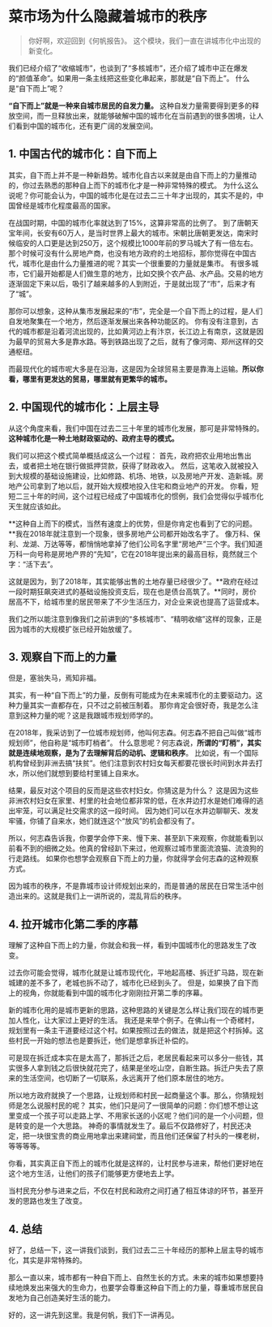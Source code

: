 # 菜市场为什么隐藏着城市的秩序

>你好啊，欢迎回到《何帆报告》。
这个模块，我们一直在讲城市化中出现的新变化。

我们已经介绍了“收缩城市”，也谈到了“多核城市”，还介绍了城市中正在爆发的“颜值革命”。如果用一条主线把这些变化串起来，那就是“自下而上”。
什么是“自下而上”呢？

**“自下而上”就是一种来自城市居民的自发力量。** 这种自发力量需要得到更多的释放空间，而一旦释放出来，就能够破解中国的城市化在当前遇到的很多困境，让人们看到中国的城市化，还有更广阔的发展空间。

## 1. 中国古代的城市化：自下而上

其实，自下而上并不是一种新趋势。城市化自古以来就是由自下而上的力量推动的，你过去熟悉的那种自上而下的城市化才是一种非常特殊的模式。
为什么这么说呢？你可能会认为，中国的城市化是在过去二三十年才出现的，其实不是的，中国曾经是城市化程度最高的国家。

在战国时期，中国的城市化率就达到了15%，这算非常高的比例了。
到了唐朝天宝年间，长安有60万人，是当时世界上最大的城市。宋朝比唐朝更发达，南宋时候临安的人口更是达到250万，这个规模比1000年前的罗马城大了有一倍左右。
那个时候可没有什么房地产商，也没有地方政府的土地招标，那你觉得在中国古代，城市化是由什么力量推进的呢？其实一个很重要的力量就是集市。
有很多城市，它们最开始都是人们做生意的地方，比如交换个农产品、水产品。交易的地方逐渐固定下来以后，吸引了越来越多的人到附近，于是就出现了“市”，后来才有了“城”。

那你可以想象，这种从集市发展起来的“市”，完全是一个自下而上的过程，是人们自发地聚集在一个地方，然后逐渐发展出来各种功能区的。
你有没有注意到，古代的城市都是沿着河流出现的，比如黄河边上有汴京，长江边上有南京，这就是因为最早的贸易大多是靠水路。等到铁路出现了之后，就有了像河南、郑州这样的交通枢纽。

而最现代化的城市呢大多是在沿海，这是因为全球贸易主要是靠海上运输。**所以你看，哪里有更发达的贸易，哪里就有更繁华的城市。**

## 2. 中国现代的城市化：上层主导

从这个角度来看，我们中国在过去二三十年里的城市化发展，那可是非常特殊的。**这种城市化是一种土地财政驱动的、政府主导的模式。**

我们可以把这个模式简单概括成这么一个过程：
首先，政府把农业用地出售出去，或者把土地在银行做抵押贷款，获得了财政收入。
然后，这笔收入就被投入到大规模的基础设施建设，比如修路、机场、地铁，以及房地产开发、造新城。房地产公司拿到了地以后，就开始大规模地投入住宅和商业地产的开发。
你看，短短二三十年的时间，这个过程已经成了中国城市化的惯例，我们会觉得似乎城市化天生就应该如此。

**这种自上而下的模式，当然有速度上的优势，但是你肯定也看到了它的问题。**我在2018年就注意到一个现象，很多房地产公司都开始改名字了。
像万科、保利、龙湖、万达等等，都悄悄地拿掉了他们公司名字里“房地产”三个字。我们知道万科一向号称是房地产界的“先知”，它在2018年提出来的最高目标，竟然就三个字：“活下去”。

这就是因为，到了2018年，其实能够出售的土地存量已经很少了。**政府在经过一段时期狂飙突进式的基础设施投资支后，现在也是债台高筑了。**同时，房价居高不下，给城市里的居民带来了不少生活压力，对企业来说也提高了运营成本。

我们之所以能注意到像我们之前讲到的“多核城市”、“精明收缩”这样的现象，正是因为城市的大规模扩张已经开始放缓了。

## 3. 观察自下而上的力量

但是，塞翁失马，焉知非福。

其实，有一种“自下而上”的力量，反倒有可能成为在未来城市化的主要驱动力。这种力量其实一直都存在，只不过之前被压制着。
那你肯定会很好奇，我是怎么注意到这种力量的呢？这是我跟城市规划师学的。

在2018年，我采访到了一位城市规划师，他叫何志森。何志森不把自己叫做“城市规划师”，他自称是“城市盯梢者”。
什么意思呢？何志森说，**所谓的“盯梢”，其实就是连续地观察，是为了去理解背后的动机、逻辑和秩序**。
比如说，有一个国际机构曾经到非洲去搞“扶贫”。他们注意到农村妇女每天都要花很长时间到水井去打水，所以他们就想到要给村里铺上自来水。

结果，最反对这个项目的反而是这些农村妇女。你猜这是为什么？
这是因为这些非洲农村妇女在家里、村里的社会地位都非常的低，在水井边打水是她们难得的逃出牢笼，可以满足社交需求的这一段时间。
因为她们可以在水井边聊聊天、发发牢骚，你铺了自来水，她们就连这个“放风”的机会都没有了。

所以，何志森告诉我，你要学会停下来、慢下来、甚至趴下来观察，你就能看到以前看不到的细微之处。他真的曾经趴下来过，他观察过城市里面流浪猫、流浪狗的行走路线。
如果你也想学会观察自下而上的力量，你就得学会何志森的这种观察方式。

因为城市的秩序，不是靠城市设计师规划出来的，而是普通的居民在日常生活中创造出来的。这就是我们上一讲所说的，混乱背后的秩序。

## 4. 拉开城市化第二季的序幕

理解了这种自下而上的力量，你就会和我一样，看到中国城市化的思路发生了改变。

过去你可能会觉得，城市化就是让城市现代化，平地起高楼、拆迁扩马路，现在新城建的差不多了，老城也拆不动了，城市化已经到头了。
但是，如果换了自下而上的视角，你就能看到中国的城市化才刚刚拉开第二季的序幕。

新的城市化用的是城市更新的思路，这种思路的关键是怎么样让我们现在的城市更加人性化，让大家过上更好的生活。
我还是来举个例子。在佛山有一个奇槎村，规划里有一条主干道要经过这个村。如果按照过去的做法，就是把这个村拆掉。这些村民一开始的想法也是要拆迁，他们是想拿拆迁补偿的。

可是现在拆迁成本实在是太高了，那拆迁之后，老居民看起来可以多分一些钱，其实很多人拿到钱之后很快就花完了，结果是坐吃山空，自断生路。拆迁户失去了原来的生活空间，也切断了一切联系，永远离开了他们原本居住的地方。

所以地方政府就换了一个思路，让规划师和村民一起商量这个事。那么，你猜规划师是怎么说服村民的呢？
其实，他们只是问了一很简单的问题：你们想不想让这里变成一个孩子可以走路上学、不用家长送的小区呢？他们问的是一个小问题，但是转变的是一个大思路。
神奇的事情就发生了。最后不仅路修好了，村民还决定，把一块很宝贵的商业用地拿出来建祠堂，而且他们还保留了村头的一棵老树，等等等等。

你看，其实真正自下而上的城市化就是这样的，让村民参与进来，帮他们更好地在这个地方生活，让他们的孩子们能够更方便地去上学。

当村民充分参与进来之后，不仅在村民和政府之间打通了相互体谅的环节，甚至开发的思路也发生了改变。

## 4. 总结

好了，总结一下，这一讲我们谈到，我们过去二三十年经历的那种上层主导的城市化，其实是非常特殊的。

那么一直以来，城市都有一种自下而上、自然生长的方式。未来的城市如果想要持续地焕发出来强大的生命力，也要学会尊重这种自下而上的力量，尊重城市居民自发地为自己创造美好生活的能力。

好的，这一讲先到这里。我是何帆，我们下一讲再见。